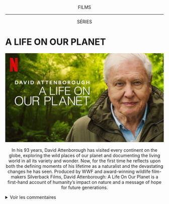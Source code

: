 <p align=center> FILMS </p>

---

<p align=center> SÉRIES </p>



# A LIFE ON OUR PLANET

<img src="/Fichiers_necessaires_au_fonctionnement_du_recueil/Films_et_series/Photos/a_life_on_our_planet.jpg" alt="text" width="1000px"/>

<p align="center">In his 93 years, David Attenborough has visited every continent on the globe, exploring the wild places of our planet and documenting the living world in all its variety and wonder. Now, for the first time he reflects upon both the defining moments of his lifetime as a naturalist and the devastating changes he has seen. Produced by WWF and award-winning wildlife film-makers Silverback Films, David Attenborough: A Life On Our Planet is a first-hand account of humanity’s impact on nature and a message of hope for future generations.</p>


<details>
  <summary>Voir les commentaires</summary>
  
</details>
